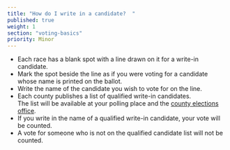 ```yaml
---
title: "How do I write in a candidate?  "
published: true
weight: 1
section: "voting-basics"
priority: Minor
---
```

- Each race has a blank spot with a line drawn on it for a write-in candidate.
- Mark the spot beside the line as if you were voting for a candidate whose name is printed on the ballot.
- Write the name of the candidate you wish to vote for on the line.
- Each county publishes a list of qualified write-in candidates.  
	The list will be available at your polling place and the [county elections office](http://www.sos.ca.gov/elections/voting-resources/new-voters/county-elections-offices/).  
- If you write in the name of a qualified write-in candidate, your vote will be counted.
- A vote for someone who is not on the qualified candidate list will not be counted.



